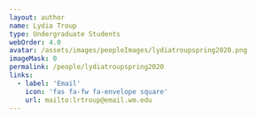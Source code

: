 ```yaml
---
layout: author
name: Lydia Troup
type: Undergraduate Students
webOrder: 4.0
avatar: /assets/images/peopleImages/lydiatroupspring2020.png
imageMask: 0
permalink: /people/lydiatroupspring2020
links:
  - label: 'Email'
    icon: 'fas fa-fw fa-envelope square'
    url: mailto:lrtroup@email.wm.edu
---
```

